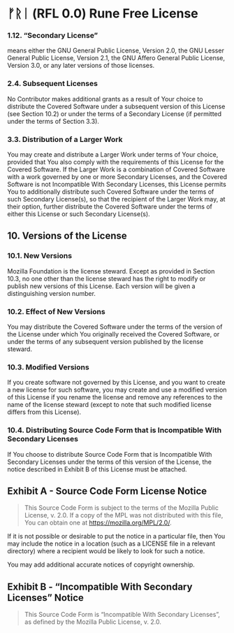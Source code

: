 # ᚠᚱᛁ (RFL 0.0) Rune Free License

### 1.12. “Secondary License”

means either the GNU General Public License, Version 2.0, the GNU
Lesser General Public License, Version 2.1, the GNU Affero General
Public License, Version 3.0, or any later versions of those licenses.


### 2.4. Subsequent Licenses

No Contributor makes additional grants as a result of Your choice to
distribute the Covered Software under a subsequent version of this
License (see Section 10.2) or under the terms of a Secondary License
(if permitted under the terms of Section 3.3).



### 3.3. Distribution of a Larger Work

You may create and distribute a Larger Work under terms of Your choice,
provided that You also comply with the requirements of this License for
the Covered Software. If the Larger Work is a combination of Covered
Software with a work governed by one or more Secondary Licenses, and
the Covered Software is not Incompatible With Secondary Licenses, this
License permits You to additionally distribute such Covered Software
under the terms of such Secondary License(s), so that the recipient of
the Larger Work may, at their option, further distribute the Covered
Software under the terms of either this License or such Secondary
License(s).

## 10. Versions of the License

### 10.1. New Versions

Mozilla Foundation is the license steward. Except as provided in Section
10.3, no one other than the license steward has the right to modify or
publish new versions of this License. Each version will be given a
distinguishing version number.

### 10.2. Effect of New Versions

You may distribute the Covered Software under the terms of the version of the
License under which You originally received the Covered Software, or under
the terms of any subsequent version published by the license steward.

### 10.3. Modified Versions

If you create software not governed by this License, and you want to create a new
license for such software, you may create and use a modified version of this
License if you rename the license and remove any references to the name of the
license steward (except to note that such modified license differs from this License).

### 10.4. Distributing Source Code Form that is Incompatible With Secondary Licenses

If You choose to distribute Source Code Form that is Incompatible With Secondary
Licenses under the terms of this version of the License, the notice described in
Exhibit B of this License must be attached.

## Exhibit A - Source Code Form License Notice

> This Source Code Form is subject to the terms of the Mozilla Public License, v. 2.0.
> If a copy of the MPL was not distributed with this file, You can obtain one
> at https://mozilla.org/MPL/2.0/.

If it is not possible or desirable to put the notice in a particular file, then You
may include the notice in a location (such as a LICENSE file in a relevant directory)
where a recipient would be likely to look for such a notice.

You may add additional accurate notices of copyright ownership.

## Exhibit B - “Incompatible With Secondary Licenses” Notice

> This Source Code Form is “Incompatible With Secondary Licenses”, as defined by the
> Mozilla Public License, v. 2.0.

